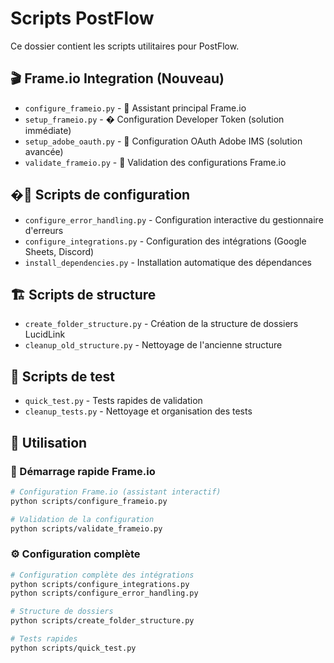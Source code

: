 # Scripts PostFlow

Ce dossier contient les scripts utilitaires pour PostFlow.

## 🎬 Frame.io Integration (Nouveau)
- `configure_frameio.py` - 🎯 Assistant principal Frame.io
- `setup_frameio.py` - � Configuration Developer Token (solution immédiate)
- `setup_adobe_oauth.py` - 🔬 Configuration OAuth Adobe IMS (solution avancée)
- `validate_frameio.py` - 🧪 Validation des configurations Frame.io

## �🔧 Scripts de configuration
- `configure_error_handling.py` - Configuration interactive du gestionnaire d'erreurs
- `configure_integrations.py` - Configuration des intégrations (Google Sheets, Discord)
- `install_dependencies.py` - Installation automatique des dépendances

## 🏗️ Scripts de structure
- `create_folder_structure.py` - Création de la structure de dossiers LucidLink
- `cleanup_old_structure.py` - Nettoyage de l'ancienne structure

## 🧪 Scripts de test
- `quick_test.py` - Tests rapides de validation
- `cleanup_tests.py` - Nettoyage et organisation des tests

## 📝 Utilisation

### 🚀 Démarrage rapide Frame.io
```bash
# Configuration Frame.io (assistant interactif)
python scripts/configure_frameio.py

# Validation de la configuration
python scripts/validate_frameio.py
```

### ⚙️ Configuration complète
```bash
# Configuration complète des intégrations
python scripts/configure_integrations.py
python scripts/configure_error_handling.py

# Structure de dossiers
python scripts/create_folder_structure.py

# Tests rapides
python scripts/quick_test.py
```
